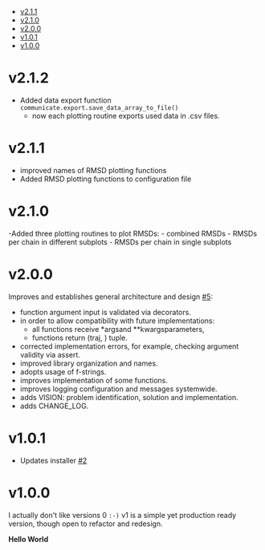 - [v2.1.1](https://github.com/joaomcteixeira/Tauren-MD/blob/master/CHANGE_LOG.md#v2.1.1)
- [v2.1.0](https://github.com/joaomcteixeira/Tauren-MD/blob/master/CHANGE_LOG.md#v2.1.0)
- [v2.0.0](https://github.com/joaomcteixeira/Tauren-MD/blob/master/CHANGE_LOG.md#v2.0.0)
- [v1.0.1](https://github.com/joaomcteixeira/Tauren-MD/blob/master/CHANGE_LOG.md#v1.0.1)
- [v1.0.0](https://github.com/joaomcteixeira/Tauren-MD/blob/master/CHANGE_LOG.md#v1.0.0)

# v2.1.2

- Added data export function `communicate.export.save_data_array_to_file()`
  - now each plotting routine exports used data in .csv files.

# v2.1.1

- improved names of RMSD plotting functions
- Added RMSD plotting functions to configuration file


# v2.1.0

-Added three plotting routines to plot RMSDs:
    - combined RMSDs
    - RMSDs per chain in different subplots
    - RMSDs per chain in single subplots

# v2.0.0

Improves and establishes general architecture and design [#5](https://github.com/joaomcteixeira/Tauren-MD/pull/5):

- function argument input is validated via decorators.
- in order to allow compatibility with future implementations:
    - all functions receive *argsand **kwargsparameters,
    - functions return (traj, ) tuple.
- corrected implementation errors, for example, checking argument validity via assert.
- improved library organization and names.
- adopts usage of f-strings.
- improves implementation of some functions.
- improves logging configuration and messages systemwide.
- adds VISION: problem identification, solution and implementation.
- adds CHANGE_LOG.

# v1.0.1

- Updates installer [#2](https://github.com/joaomcteixeira/Tauren-MD/pull/2)

# v1.0.0

I actually don't like versions 0 `:-)`
v1 is a simple yet production ready version, though open to refactor and redesign.

**Hello World**
